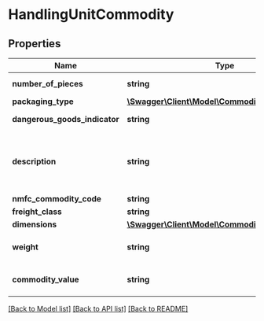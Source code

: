 # HandlingUnitCommodity

## Properties
Name | Type | Description | Notes
------------ | ------------- | ------------- | -------------
**number_of_pieces** | **string** | Number of Pieces. | [optional] 
**packaging_type** | [**\Swagger\Client\Model\CommodityPackagingType**](CommodityPackagingType.md) |  | [optional] 
**dangerous_goods_indicator** | **string** | Hazmat Indicator. | [optional] 
**description** | **string** | Description of articles, special marks, freight codes. | [optional] 
**nmfc_commodity_code** | **string** | NMFC. | [optional] 
**freight_class** | **string** | Class. | 
**dimensions** | [**\Swagger\Client\Model\CommodityDimensions**](CommodityDimensions.md) |  | [optional] 
**weight** | **string** | Weight of the package. | [optional] 
**commodity_value** | **string** | Unit price of the commodity. | [optional] 

[[Back to Model list]](../../README.md#documentation-for-models) [[Back to API list]](../../README.md#documentation-for-api-endpoints) [[Back to README]](../../README.md)

